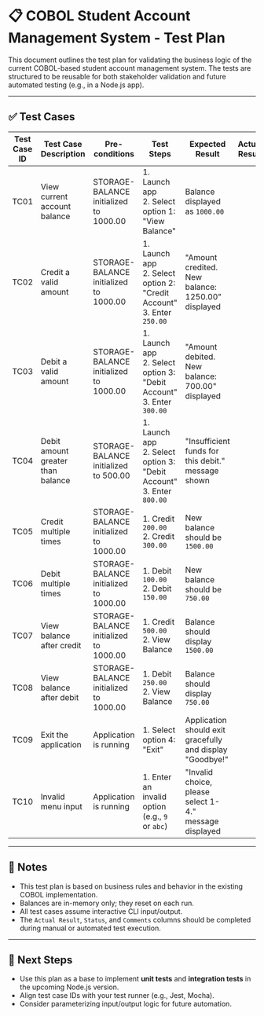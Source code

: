 # 📋 COBOL Student Account Management System - Test Plan

This document outlines the test plan for validating the business logic of the current COBOL-based student account management system. The tests are structured to be reusable for both stakeholder validation and future automated testing (e.g., in a Node.js app).

---

## ✅ Test Cases

| Test Case ID | Test Case Description            | Pre-conditions                            | Test Steps                                                                                                                                 | Expected Result                                                  | Actual Result | Status (Pass/Fail) | Comments                       |
|--------------|----------------------------------|--------------------------------------------|---------------------------------------------------------------------------------------------------------------------------------------------|------------------------------------------------------------------|----------------|---------------------|-------------------------------|
| TC01         | View current account balance     | STORAGE-BALANCE initialized to 1000.00     | 1. Launch app<br>2. Select option 1: "View Balance"                                                                                         | Balance displayed as `1000.00`                                  |                |                     |                               |
| TC02         | Credit a valid amount            | STORAGE-BALANCE initialized to 1000.00     | 1. Launch app<br>2. Select option 2: "Credit Account"<br>3. Enter `250.00`                                                                  | "Amount credited. New balance: 1250.00" displayed                |                |                     |                               |
| TC03         | Debit a valid amount             | STORAGE-BALANCE initialized to 1000.00     | 1. Launch app<br>2. Select option 3: "Debit Account"<br>3. Enter `300.00`                                                                   | "Amount debited. New balance: 700.00" displayed                  |                |                     |                               |
| TC04         | Debit amount greater than balance| STORAGE-BALANCE initialized to 500.00      | 1. Launch app<br>2. Select option 3: "Debit Account"<br>3. Enter `800.00`                                                                   | "Insufficient funds for this debit." message shown               |                |                     | Ensure balance remains 500.00 |
| TC05         | Credit multiple times            | STORAGE-BALANCE initialized to 1000.00     | 1. Credit `200.00`<br>2. Credit `300.00`                                                                                                    | New balance should be `1500.00`                                  |                |                     |                               |
| TC06         | Debit multiple times             | STORAGE-BALANCE initialized to 1000.00     | 1. Debit `100.00`<br>2. Debit `150.00`                                                                                                      | New balance should be `750.00`                                   |                |                     |                               |
| TC07         | View balance after credit        | STORAGE-BALANCE initialized to 1000.00     | 1. Credit `500.00`<br>2. View Balance                                                                                                       | Balance should display `1500.00`                                 |                |                     |                               |
| TC08         | View balance after debit         | STORAGE-BALANCE initialized to 1000.00     | 1. Debit `250.00`<br>2. View Balance                                                                                                        | Balance should display `750.00`                                  |                |                     |                               |
| TC09         | Exit the application             | Application is running                     | 1. Select option 4: "Exit"                                                                                                                  | Application should exit gracefully and display "Goodbye!"        |                |                     |                               |
| TC10         | Invalid menu input               | Application is running                     | 1. Enter an invalid option (e.g., `9` or `abc`)                                                                                             | "Invalid choice, please select 1-4." message displayed           |                |                     |                               |

---

## 📝 Notes

- This test plan is based on business rules and behavior in the existing COBOL implementation.
- Balances are in-memory only; they reset on each run.
- All test cases assume interactive CLI input/output.
- The `Actual Result`, `Status`, and `Comments` columns should be completed during manual or automated test execution.

---

## 🚀 Next Steps

- Use this plan as a base to implement **unit tests** and **integration tests** in the upcoming Node.js version.
- Align test case IDs with your test runner (e.g., Jest, Mocha).
- Consider parameterizing input/output logic for future automation.

